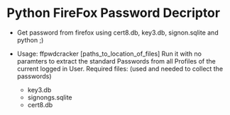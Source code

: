 Python FireFox Password Decriptor
=================================

 - Get password from firefox using cert8.db, key3.db, signon.sqlite and python ;)

 - Usage: 
  ffpwdcracker [paths_to_location_of_files]
  Run it with no paramters to extract the standard Passwords from all Profiles of the current
  logged in User.
  Required files: (used and needed to collect the passwords)
    + key3.db
    + signongs.sqlite 
    + cert8.db 
